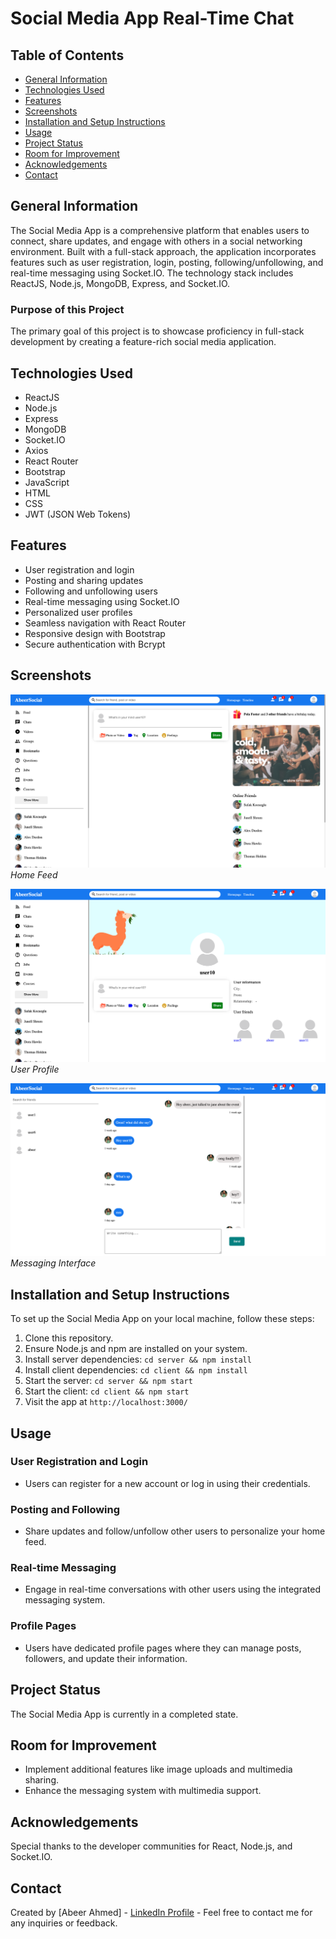 # Social Media App Real-Time Chat

## Table of Contents
- [General Information](#general-information)
- [Technologies Used](#technologies-used)
- [Features](#features)
- [Screenshots](#screenshots)
- [Installation and Setup Instructions](#installation-and-setup-instructions)
- [Usage](#usage)
- [Project Status](#project-status)
- [Room for Improvement](#room-for-improvement)
- [Acknowledgements](#acknowledgements)
- [Contact](#contact)

## General Information
The Social Media App is a comprehensive platform that enables users to connect, share updates, and engage with others in a social networking environment. Built with a full-stack approach, the application incorporates features such as user registration, login, posting, following/unfollowing, and real-time messaging using Socket.IO. The technology stack includes ReactJS, Node.js, MongoDB, Express, and Socket.IO.

### Purpose of this Project
The primary goal of this project is to showcase proficiency in full-stack development by creating a feature-rich social media application.

## Technologies Used
- ReactJS
- Node.js
- Express
- MongoDB
- Socket.IO
- Axios
- React Router
- Bootstrap
- JavaScript
- HTML
- CSS
- JWT (JSON Web Tokens)

## Features
- User registration and login
- Posting and sharing updates
- Following and unfollowing users
- Real-time messaging using Socket.IO
- Personalized user profiles
- Seamless navigation with React Router
- Responsive design with Bootstrap
- Secure authentication with Bcrypt

## Screenshots
![Home Feed](homefeed.png)
*Home Feed*

![User Profile](userprofile.png)
*User Profile*

![Messaging Interface](messaging.png)
*Messaging Interface*

## Installation and Setup Instructions
To set up the Social Media App on your local machine, follow these steps:

1. Clone this repository.
2. Ensure Node.js and npm are installed on your system.
3. Install server dependencies: `cd server && npm install`
4. Install client dependencies: `cd client && npm install`
5. Start the server: `cd server && npm start`
6. Start the client: `cd client && npm start`
7. Visit the app at `http://localhost:3000/`

## Usage
### User Registration and Login
- Users can register for a new account or log in using their credentials.

### Posting and Following
- Share updates and follow/unfollow other users to personalize your home feed.

### Real-time Messaging
- Engage in real-time conversations with other users using the integrated messaging system.

### Profile Pages
- Users have dedicated profile pages where they can manage posts, followers, and update their information.

## Project Status
The Social Media App is currently in a completed state.

## Room for Improvement
- Implement additional features like image uploads and multimedia sharing.
- Enhance the messaging system with multimedia support.

## Acknowledgements
Special thanks to the developer communities for React, Node.js, and Socket.IO.

## Contact
Created by [Abeer Ahmed] - [LinkedIn Profile](https://www.linkedin.com/in/abeerwebdev/) - Feel free to contact me for any inquiries or feedback.
